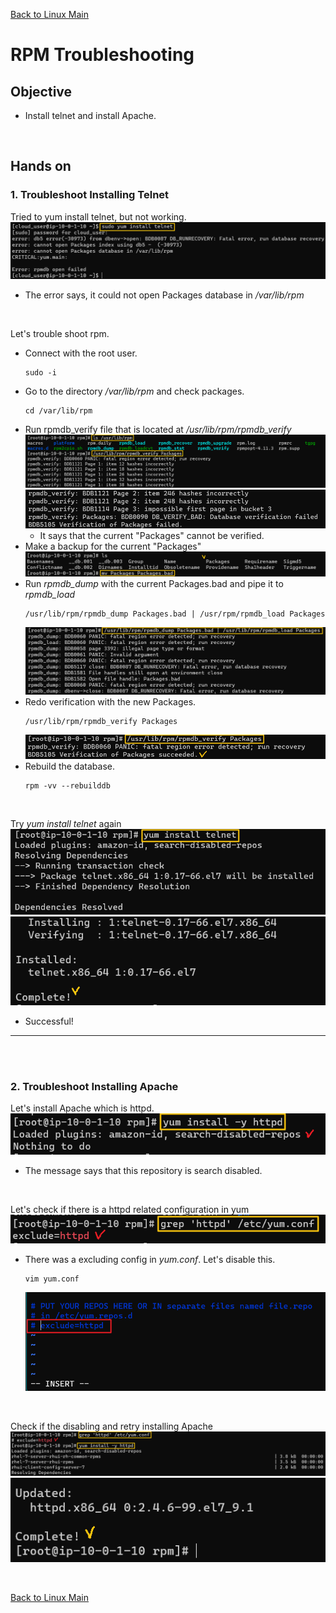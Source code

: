 [Back to Linux Main](../main.md)

# RPM Troubleshooting

## Objective
- Install telnet and install Apache.

<br>

## Hands on
### 1. Troubleshoot Installing Telnet
Tried to yum install telnet, but not working.
![](images/001.png)
- The error says, it could not open Packages database in */var/lib/rpm*

<br>

Let's trouble shoot rpm.
- Connect with the root user.
  ```
  sudo -i
  ```
- Go to the directory */var/lib/rpm* and check packages.
  ```
  cd /var/lib/rpm
  ```
- Run rpmdb_verify file that is located at */usr/lib/rpm/rpmdb_verify*   
  ![](images/002.png)   
  ![](images/003.png)   
  - It says that the current "Packages" cannot be verified.
- Make a backup for the current "Packages"
  ![](images/004.png)
- Run *rpmdb_dump* with the current Packages.bad and pipe it to *rpmdb_load*
  ```
  /usr/lib/rpm/rpmdb_dump Packages.bad | /usr/rpm/rpmdb_load Packages
  ```
  ![](images/005.png)
- Redo verification with the new Packages.
  ```
  /usr/lib/rpm/rpmdb_verify Packages
  ```
  ![](images/006.png)
- Rebuild the database.
  ```
  rpm -vv --rebuilddb
  ```

<br>

Try *yum install telnet* again
![](images/007.png)   
![](images/008.png)   

- Successful!

---

<br><br>

### 2. Troubleshoot Installing Apache

Let's install Apache which is httpd.
![](images/009.png)
- The message says that this repository is search disabled.

<br>

Let's check if there is a httpd related configuration in yum
![](images/010.png)
- There was a excluding config in *yum.conf*. Let's disable this.
  ```
  vim yum.conf
  ```
  ![](images/011.png)

<br>

Check if the disabling and retry installing Apache
![](images/012.png)   
![](images/013.png)


<br>

[Back to Linux Main](../main.md)